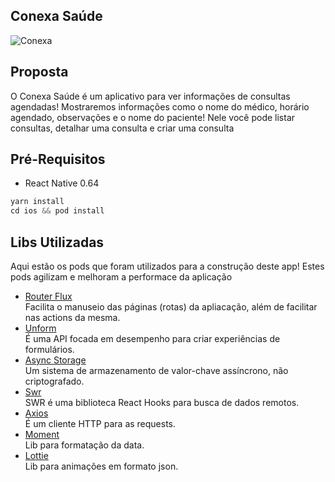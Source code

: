 ## Conexa Saúde
![Conexa](https://user-images.githubusercontent.com/16241890/114652582-89865900-9cbc-11eb-91e0-8e55870ac975.gif)

## Proposta
  <p align="left">
   O Conexa Saúde é um aplicativo para ver informações de consultas agendadas! Mostraremos informações como o nome do médico, horário agendado, observações e o nome do paciente! Nele você pode listar consultas, detalhar uma consulta e criar uma consulta
</p>

## Pré-Requisitos
* React Native 0.64

```JAVASCRIPT
yarn install
cd ios && pod install
```

## Libs Utilizadas
Aqui estão os pods que foram utilizados para a construção deste app! Estes pods agilizam e melhoram a performace da aplicação
* [Router Flux](https://github.com/aksonov/react-native-router-flux)
<br/>Facilita o manuseio das páginas (rotas) da apliacação, além de facilitar nas actions da mesma.
* [Unform](unform.dev)
<br/>É uma API focada em desempenho para criar experiências de formulários.
* [Async Storage](https://github.com/react-native-async-storage/async-storage)
<br/>Um sistema de armazenamento de valor-chave assíncrono, não criptografado.
* [Swr](https://github.com/vercel/swr)
<br/>SWR é uma biblioteca React Hooks para busca de dados remotos.
* [Axios](https://github.com/axios/axios)
<br/>É um cliente HTTP para as requests.
* [Moment](https://redux.js.org/)
<br/>Lib para formatação da data.
* [Lottie](https://github.com/react-native-community/lottie-react-native)
<br/>Lib para animações em formato json.
